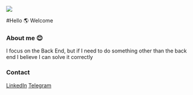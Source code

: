 ![](https://media.giphy.com/media/iIqmM5tTjmpOB9mpbn/giphy.gif)

#Hello 🌎
Welcome 


### About me 😊
I focus on the Back End, but if I need to do something other than the back end I believe I can solve it correctly 

### Contact
[LinkedIn](https://www.linkedin.com/in/fairusatoir)
[Telegram](https://t.me/atoir)
